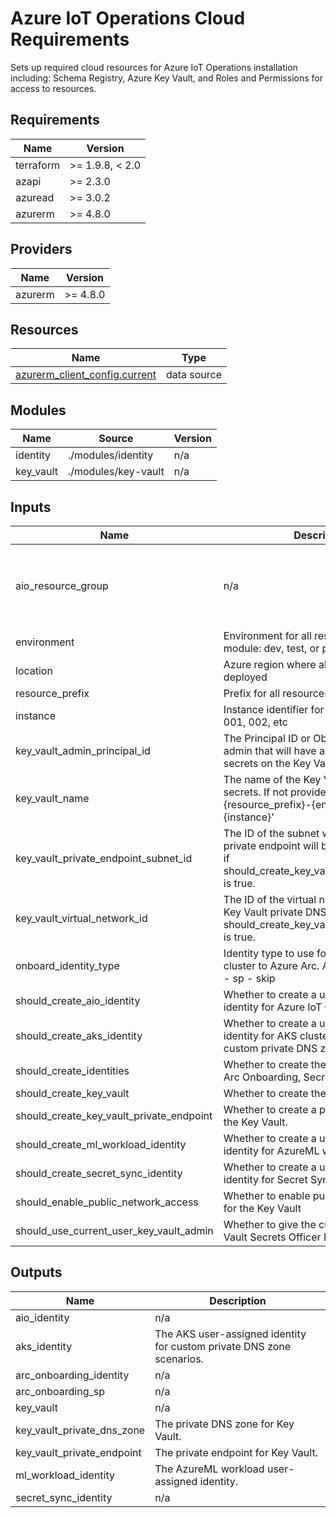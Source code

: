 <!-- BEGIN_TF_DOCS -->
<!-- markdown-table-prettify-ignore-start -->
# Azure IoT Operations Cloud Requirements

Sets up required cloud resources for Azure IoT Operations installation
including: Schema Registry, Azure Key Vault, and Roles and Permissions for
access to resources.

## Requirements

| Name | Version |
|------|---------|
| terraform | >= 1.9.8, < 2.0 |
| azapi | >= 2.3.0 |
| azuread | >= 3.0.2 |
| azurerm | >= 4.8.0 |

## Providers

| Name | Version |
|------|---------|
| azurerm | >= 4.8.0 |

## Resources

| Name | Type |
|------|------|
| [azurerm_client_config.current](https://registry.terraform.io/providers/hashicorp/azurerm/latest/docs/data-sources/client_config) | data source |

## Modules

| Name | Source | Version |
|------|--------|---------|
| identity | ./modules/identity | n/a |
| key\_vault | ./modules/key-vault | n/a |

## Inputs

| Name | Description | Type | Default | Required |
|------|-------------|------|---------|:--------:|
| aio\_resource\_group | n/a | ```object({ id = string name = string location = string })``` | n/a | yes |
| environment | Environment for all resources in this module: dev, test, or prod | `string` | n/a | yes |
| location | Azure region where all resources will be deployed | `string` | n/a | yes |
| resource\_prefix | Prefix for all resources in this module | `string` | n/a | yes |
| instance | Instance identifier for naming resources: 001, 002, etc | `string` | `"001"` | no |
| key\_vault\_admin\_principal\_id | The Principal ID or Object ID for the admin that will have access to update secrets on the Key Vault. | `string` | `null` | no |
| key\_vault\_name | The name of the Key Vault to store secrets. If not provided, defaults to 'kv-{resource\_prefix}-{environment}-{instance}' | `string` | `null` | no |
| key\_vault\_private\_endpoint\_subnet\_id | The ID of the subnet where the Key Vault private endpoint will be created. Required if should\_create\_key\_vault\_private\_endpoint is true. | `string` | `null` | no |
| key\_vault\_virtual\_network\_id | The ID of the virtual network to link to the Key Vault private DNS zone. Required if should\_create\_key\_vault\_private\_endpoint is true. | `string` | `null` | no |
| onboard\_identity\_type | Identity type to use for onboarding the cluster to Azure Arc.  Allowed values:  - id - sp - skip | `string` | `"id"` | no |
| should\_create\_aio\_identity | Whether to create a user-assigned identity for Azure IoT Operations. | `bool` | `true` | no |
| should\_create\_aks\_identity | Whether to create a user-assigned identity for AKS cluster when using custom private DNS zones. | `bool` | `false` | no |
| should\_create\_identities | Whether to create the identities used for Arc Onboarding, Secret Sync, and AIO. | `bool` | `true` | no |
| should\_create\_key\_vault | Whether to create the Key Vault. | `bool` | `true` | no |
| should\_create\_key\_vault\_private\_endpoint | Whether to create a private endpoint for the Key Vault. | `bool` | `false` | no |
| should\_create\_ml\_workload\_identity | Whether to create a user-assigned identity for AzureML workloads. | `bool` | `false` | no |
| should\_create\_secret\_sync\_identity | Whether to create a user-assigned identity for Secret Sync Extension. | `bool` | `true` | no |
| should\_enable\_public\_network\_access | Whether to enable public network access for the Key Vault | `bool` | `true` | no |
| should\_use\_current\_user\_key\_vault\_admin | Whether to give the current user the Key Vault Secrets Officer Role. | `string` | `true` | no |

## Outputs

| Name | Description |
|------|-------------|
| aio\_identity | n/a |
| aks\_identity | The AKS user-assigned identity for custom private DNS zone scenarios. |
| arc\_onboarding\_identity | n/a |
| arc\_onboarding\_sp | n/a |
| key\_vault | n/a |
| key\_vault\_private\_dns\_zone | The private DNS zone for Key Vault. |
| key\_vault\_private\_endpoint | The private endpoint for Key Vault. |
| ml\_workload\_identity | The AzureML workload user-assigned identity. |
| secret\_sync\_identity | n/a |
<!-- markdown-table-prettify-ignore-end -->
<!-- END_TF_DOCS -->
